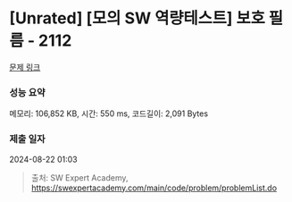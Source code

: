 # [Unrated] [모의 SW 역량테스트] 보호 필름 - 2112 

[문제 링크](https://swexpertacademy.com/main/code/problem/problemDetail.do?contestProbId=AV5V1SYKAaUDFAWu) 

### 성능 요약

메모리: 106,852 KB, 시간: 550 ms, 코드길이: 2,091 Bytes

### 제출 일자

2024-08-22 01:03



> 출처: SW Expert Academy, https://swexpertacademy.com/main/code/problem/problemList.do